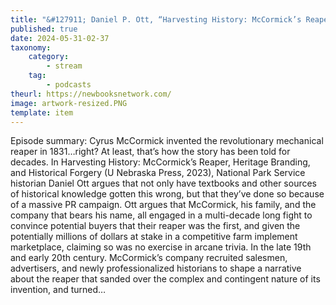 ```yaml
---
title: "&#127911; Daniel P. Ott, “Harvesting History: McCormick’s Reaper, Heritage Branding, and Historical Forgery” (U Nebraska Press, 2023)"
published: true
date: 2024-05-31-02-37
taxonomy:
    category:
        - stream
    tag:
        - podcasts
theurl: https://newbooksnetwork.com/
image: artwork-resized.PNG
template: item
---
```


Episode summary: Cyrus McCormick invented the revolutionary mechanical reaper in 1831&hellip;right? At least, that&rsquo;s how the story has been told for decades. In Harvesting History: McCormick&rsquo;s Reaper, Heritage Branding, and Historical Forgery (U Nebraska Press, 2023), National Park Service historian Daniel Ott argues that not only have textbooks and other sources of historical knowledge gotten this wrong, but that they&rsquo;ve done so because of a massive PR campaign. Ott argues that McCormick, his family, and the company that bears his name, all engaged in a multi-decade long fight to convince potential buyers that their reaper was the first, and given the potentially millions of dollars at stake in a competitive farm implement marketplace, claiming so was no exercise in arcane trivia. In the late 19th and early 20th century. McCormick&rsquo;s company recruited salesmen, advertisers, and newly professionalized historians to shape a narrative about the reaper that sanded over the complex and contingent nature of its invention, and turned&hellip;
